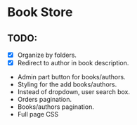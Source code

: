 # Book Store

## TODO:

- [X] Organize by folders.
- [X] Redirect to author in book description.
- Admin part button for books/authors.
- Styling for the add books/authors.
- Instead of dropdown, user search box.
- Orders pagination.
- Books/authors pagination.
- Full page CSS
